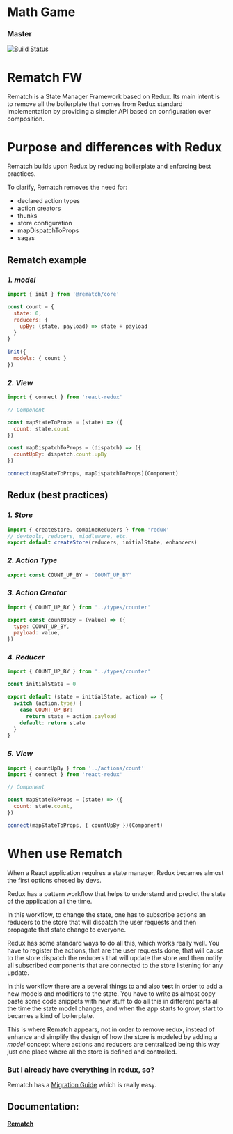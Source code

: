 # Math Game

### Master

[![Build Status](https://travis-ci.com/MS-React/react-base.svg?branch=master)](https://travis-ci.com/MS-React/react-base)

# Rematch FW

Rematch is a State Manager Framework based on Redux. Its main intent is to remove all the boilerplate that comes from Redux standard implementation by providing a simpler API based on configuration over composition.

# Purpose and differences with Redux

Rematch builds upon Redux by reducing boilerplate and enforcing best practices.

To clarify, Rematch removes the need for:

 - declared action types
 - action creators
 - thunks
 - store configuration
 - mapDispatchToProps
 - sagas

## Rematch example 

### *1. model*
```javascript
import { init } from '@rematch/core'

const count = {
  state: 0,
  reducers: {
    upBy: (state, payload) => state + payload
  }
}

init({
  models: { count }
})
```

### *2. View*
```javascript
import { connect } from 'react-redux'

// Component

const mapStateToProps = (state) => ({
  count: state.count
})

const mapDispatchToProps = (dispatch) => ({
  countUpBy: dispatch.count.upBy
})

connect(mapStateToProps, mapDispatchToProps)(Component)
```

## Redux (best practices)

### *1. Store*
```javascript
import { createStore, combineReducers } from 'redux'
// devtools, reducers, middleware, etc.
export default createStore(reducers, initialState, enhancers)
```

### *2. Action Type*
```javascript
export const COUNT_UP_BY = 'COUNT_UP_BY'
```

### *3. Action Creator*
```javascript
import { COUNT_UP_BY } from '../types/counter'

export const countUpBy = (value) => ({
  type: COUNT_UP_BY,
  payload: value,
})
```

### *4. Reducer*
```javascript
import { COUNT_UP_BY } from '../types/counter'

const initialState = 0

export default (state = initialState, action) => {
  switch (action.type) {
    case COUNT_UP_BY:
      return state + action.payload
    default: return state
  }
}
```

### *5. View*
```javascript
import { countUpBy } from '../actions/count'
import { connect } from 'react-redux'

// Component

const mapStateToProps = (state) => ({
  count: state.count,
})

connect(mapStateToProps, { countUpBy })(Component)
```

# When use Rematch

When a React application requires a state manager, Redux becames almost the first options chosed by devs.

Redux has a pattern workflow that helps to understand and predict the state of the application all the time.

In this workflow, to change the state, one has to subscribe actions an reducers to the store that will dispatch the user requests and then propagate that state change to everyone.

Redux has some standard ways to do all this, which works really well. You have to register the actions, that are the user requests done, that will cause to the store dispatch the reducers that will update the store and then notify all subscribed components that are connected to the store listening for any update.

In this workflow there are a several things to and also **test** in order to add a new models and modifiers to the state.
You have to write as almost copy paste some code snippets with new stuff to do all this in different parts all the time the state model changes, and when the app starts to grow, start to becames a kind of boilerplate.

This is where Rematch appears, not in order to remove redux, instead of enhance and simplify the design of how the store is modeled by adding a *model* concept where actions and reducers are centralized being this way just one place where all the store is defined and controlled.

### But I already have everything in redux, so?

Rematch has a [Migration Guide](https://rematch.gitbooks.io/rematch/#migrating-from-redux) which is really easy.

## Documentation:

  **[Rematch](https://rematch.gitbooks.io/rematch/)**
